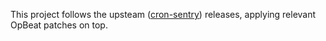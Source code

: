 This project follows the upsteam ([cron-sentry](https://github.com/Yipit/cron-sentry)) releases, applying relevant OpBeat patches on top.
